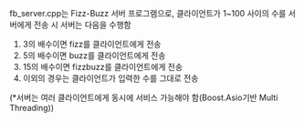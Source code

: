 fb_server.cpp는 Fizz-Buzz 서버 프로그램으로,
클라이언트가 1~100 사이의 수를 서버에게 전송 시 서버는 다음을 수행함
1. 3의 배수이면 fizz를 클라이언트에게 전송
2. 5의 배수이면 buzz를 클라이언트에게 전송
3. 15의 배수이면 fizzbuzz를 클라이언트에게 전송
4. 이외의 경우는 클라이언트가 입력한 수를 그대로 전송
   
(*서버는 여러 클라이언트에게 동시에 서비스 가능해야 함(Boost.Asio기반 Multi Threading))
